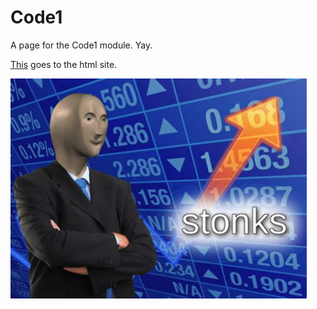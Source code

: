 # Code1


A page for the Code1 module. Yay.

[This](html\test.html) goes to the html site.

![Stonks](/images/Stonks.jpg)